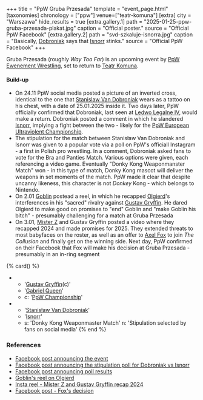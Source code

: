 +++
title = "PpW Gruba Przesada"
template = "event_page.html"
[taxonomies]
chronology = ["ppw"]
venue=["teatr-komuna"]
[extra]
city = "Warszawa"
hide_results = true
[extra.gallery.1]
path = "2025-01-25-ppw-gruba-przesada-plakat.jpg"
caption = "Official poster."
source = "Official PpW Facebook"
[extra.gallery.2]
path = "svd-szkaluje-isnorra.jpg"
caption = "Basically, [Dobroniak](@/w/stanislaw-van-dobroniak.md) says that [Isnorr](@/w/isnorr.md) stinks."
source = "Official PpW Facebook"
+++

Gruba Przesada (roughly _Way Too Far_) is an upcoming event by [PpW Ewenement Wrestling](@/o/ppw.md), set to return to [Teatr Komuna](@/v/teatr-komuna.md).

#### Build-up

* On 24.11 PpW social media posted a picture of an inverted cross, identical to the one that [Stanislaw Van Dobroniak](@/w/stanislaw-van-dobroniak.md) wears as a tattoo on his chest, with a date of 25.01.2025 inside it. Two days later, PpW officially confirmed that Dobroniak, last seen at [Ledwo Legalne IV](@/e/ppw/2024-06-08-ppw-ledwo-legalne-4.md), would make a return. Dobroniak posted a comment in which he slandered [Isnorr](@/w/isnorr.md), implying a fight between the two - likely for the [PpW European Ultraviolent Championship](@/c/ppw-european-ultraviolent-championship.md).
* The stipulation for the match between Stanisław Van Dobroniak and Isnorr was given to a popular vote via a poll on PpW's officiall Instagram - a first in Polish pro wrestling. In a comment, Dobroniak asked fans to vote for the Bra and Panties Match. Various options were given, each referencing a video game. Eventually "Donky Kong Weaponmanster Match" won - in this type of match, Donky Kong mascot will deliver the weapons in set moments of the match. PpW made it clear that despite uncanny likeness, this character is not _Donkey_ Kong - which belongs to Nintendo.
* On 2.01 [Goblin](@/w/goblin.md) postead a reel, in which he recapped [Olgierd](@/w/Olgierd.md)'s interferences in his "sacred" rivalry against [Gustav Gryffin](@/w/gustav-gryffin.md). He dared Olgierd to make good on promises to "end" Goblin and "make Goblin his bitch" - presumably challenging for a match at Gruba Przesada
* On 3.01, [Mister Z](@/w/mister-z.md) and Gustav Gryffin posted a video where they recapped 2024 and made promises for 2025. They extended threats to most babyfaces on the roster, as well as an offer to [Axel Fox](@/w/axel-fox.md) to join _The Collusion_ and finally get on the winning side. Next day, PpW confirmed on their Facebook that Fox will make his decision at Gruba Przesada - presumably in an in-ring segment

{% card() %}
- - '[Gustav Gryffin](@/w/gustav-gryffin.md)(c)'
  - '[Gabriel Queen](@/w/gabriel-queen.md)'
  - c: '[PpW Championship](@/c/ppw-championship.md)'
- - '[Stanisław Van Dobroniak](@/w/stanislaw-van-dobroniak.md)'
  - '[Isnorr](@/w/isnorr.md)'
  - s: 'Donky Kong Weaponmaster Match'
    n: 'Stipulation selected by fans on social media'
{% end %}

### References

* [Facebook post announcing the event](https://www.facebook.com/OficjalnePPW/posts/pfbid02anoMmnN9g8ziEqr7t1jXhipXyGJzCvY3aHfZRyWHvsDfscrBkNh3i8SFXZPWMVMRl)
* [Facebook post announcing the stipulation poll for Dobroniak vs Isnorr](https://www.facebook.com/photo/?fbid=1114549990675392&set=a.499910772139320)
* [Facebook post announcing poll results](https://www.facebook.com/OficjalnePPW/posts/pfbid02LJth2szqUbP67RwvSKCARjpKQJPmkyxdVYAadC9aaLPGrwmjTjf7aeGAdGKScmjql?__cft__[0]=AZXadCjeGF-t2-OuPLvFKaTOLKupNH7k6b63qGy91L3rDni7zlORvXMtgoIcgE4rB8xo9-iPXSy1NwUAmD9GtOR1KaPYRqcJhNhS42i4KKiIQyL_OzBBN3tl2Doaa5wT4-4kM6hPs6Dkta1uSM2Xp8IuCyES6Z4c9ecVEOK2xmIjb2XRjdHQ9TmW9VnaE70_wH0&__tn__=%2CO%2CP-R)
* [Goblin's reel on Olgierd](https://www.facebook.com/reel/8908777399206097)
* [Insta reel - Mister Z and Gustav Gryffin recap 2024](https://www.instagram.com/reel/DEXqo47K6Is/?utm_source=ig_web_copy_link&igsh=MzRlODBiNWFlZA==)
* [Facebook post - Fox's decision](https://www.facebook.com/share/p/15TDKLcbE6/)
